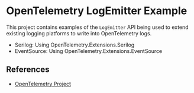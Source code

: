 # OpenTelemetry LogEmitter Example

This project contains examples of the `LogEmitter` API being used to extend
existing logging platforms to write into OpenTelemetry logs.

* Serilog: Using OpenTelemetry.Extensions.Serilog
* EventSource: Using OpenTelemetry.Extensions.EventSource

## References

* [OpenTelemetry Project](https://opentelemetry.io/)
